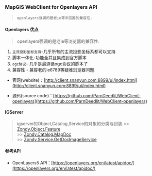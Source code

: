<br>

### MapGIS WebClient for Openlayers API

> `openlayers强调的是老ie等浏览器的兼容性.`

#### Openlayers 优点

> openlayers强调的是老ie等浏览器的兼容性.

1. `主流投影坐标支持`-几乎所有的主流投影坐标系都可以支持
1. 脚本一体化-功能全并且集成到官方脚本
1. `ogc协议`- 几乎是最遵循ogc协议的脚本了
1. 兼容性 - 兼容老的ie6789等疑难浏览器问题.


*   官网(website)：[http://client.snanyun.com:8899/ui/index.html](http://client.snanyun.com:8899/ui/index.html)

*   源码(source code)：[https://github.com/ParnDeedlit/WebClient-openlayers](https://github.com/ParnDeedlit/WebClient-openlayers)


#### IGServer
> igserver的Object,Catalog,Service的对象的分类与封装
    >> [Zondy.Object.Feature](Zondy.Object.Feature.html)<br>
    >> [Zondy.Catalog.MapDoc](Zondy.Catalog.MapDoc.html)<br>
    >> [Zondy.Service.GetDocImageService](Zondy.Service.GetDocImageService.html)<br>


#### 参考API

*   OpenLayers5 API：[https://openlayers.org/en/latest/apidoc/](https://openlayers.org/en/latest/apidoc/)

